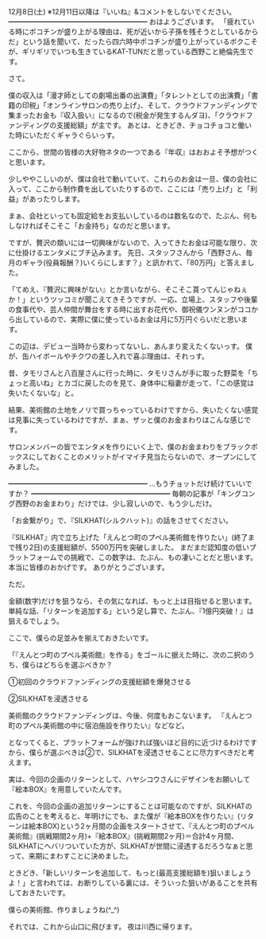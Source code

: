 12月8日(土) ※12月11日以降は『いいね』&コメントをしないでください。
━━━━━━━━━━━━━━━━━━━━
おはようございます。
「疲れている時にポコチンが盛り上がる理由は、死が近いから子孫を残そうとしているからだ」という話を聞いて、だったら四六時中ポコチンが盛り上がっているボクこそが、ギリギリでいつも生きているKAT-TUNだと思っている西野こと絶倫先生です。

さて。

僕の収入は「漫才師としての劇場出番の出演費」「タレントとしての出演費」「書籍の印税」「オンラインサロンの売り上げ」、そして、クラウドファンディングで集まったお金も『収入扱い』になるので(税金が発生するんダヨ)、「クラウドファンディングの支援総額」が主です。
あとは、ときどき、チョコチョコと働いた時にいただくギャラぐらいっす。

ここから、世間の皆様の大好物ネタの一つである『年収』はおおよそ予想がつくと思います。

少しややこしいのが、僕は会社で動いていて、これらのお金は一旦、僕の会社に入って、ここから制作費を出していたりするので、ここには「売り上げ」と「利益」があったりします。

まぁ、会社といっても固定給をお支払いしているのは数名なので、たぶん、何もしなければそこそこ「お金持ち」なのだと思います。

ですが、贅沢の類いには一切興味がないので、入ってきたお金は可能な限り、次に仕掛けるエンタメにブチ込みます。
先日、スタッフさんから「西野さん、毎月のギャラ(役員報酬？)いくらにします？」と訊かれて、「80万円」と答えました。

「てめえ、『贅沢に興味がない』とか言いながら、そこそこ貰ってんじゃねぇか！」というツッコミが聞こえてきそうですが、一応、立場上、スタッフや後輩の食事代や、芸人仲間が舞台をする時に出すお花代や、御祝儀ウンヌンがココから出しているので、実際に僕に使っているお金は月に5万円ぐらいだと思います。

この辺は、デビュー当時から変わってないし、あんまり変えたくないっす。
僕が、缶ハイボールやチクワの差し入れで喜ぶ理由は、それっす。

昔、タモリさんと八百屋さんに行った時に、タモリさんが手に取った野菜を「ちょっと高いね」とカゴに戻したのを見て、身体中に稲妻が走って、「この感覚は失いたくないな」と。

結果、美術館の土地をノリで買っちゃっているわけですから、失いたくない感覚は見事に失っているわけですが、まぁ、ザッと僕のお金まわりはこんな感じです。

サロンメンバーの皆でエンタメを作りにいく上で、僕のお金まわりをブラックボックスにしておくことのメリットがイマイチ見当たらないので、オープンにしてみました。

━━━━━━━━━━━━━━━━━━━━
…もうチョットだけ続けていいですか？
━━━━━━━━━━━━━━━━━━━━
毎朝の記事が「キングコング西野のお金まわり」だけでは、少し寂しいので、もう少しだけ。

「お金繋がり」で、『SILKHAT(シルクハット)』の話をさせてください。

『SILKHAT』内で立ち上げた「えんとつ町のプペル美術館を作りたい」(終了まで残り2日)の支援総額が、5500万円を突破しました。
まだまだ認知度の低いプラットフォームでの挑戦で、この数字は、たぶん、もの凄いことだと思います。
本当に皆様のおかげです。
ありがとうございます。

ただ。

金額(数字)だけを狙うなら、その気になれば、もっと上は目指せると思います。
単純な話、「リターンを追加する」という足し算で、たぶん、『1億円突破！』は狙えるでしょう。

ここで、僕らの足並みを揃えておきたいです。

「『えんとつ町のプペル美術館』を作る」をゴールに据えた時に、次の二択のうち、僕らはどちらを選ぶべきか？

①初回のクラウドファンディングの支援総額を爆発させる

②SILKHATを浸透させる

美術館のクラウドファンディングは、今後、何度もおこないます。
『えんとつ町のプペル美術館の中に宿泊施設を作りたい』などなど。

となってくると、プラットフォームが強ければ強いほど目的に近づけるわけですから、僕らが選ぶべきは②で、SILKHATを浸透させることに尽力すべきだと考えます。

実は、今回の企画のリターンとして、ハヤシコウさんにデザインをお願いして『絵本BOX』を用意していたんです。

これを、今回の企画の追加リターンにすることは可能なのですが、SILKHATの広告のことを考えると、年明けにでも、また僕が『絵本BOXを作りたい』(リターンは絵本BOX)という2ヶ月間の企画をスタートさせて、『えんとつ町のプペル美術館』(挑戦期間2ヶ月)+『絵本BOX』(挑戦期間2ヶ月)＝合計4ヶ月間、SILKHATにヘバリついていた方が、SILKHATが世間に浸透するだろうなぁと思って、来期にまわすことに決めました。

ときどき、「新しいリターンを追加して、もっと(最高支援総額を)狙いましょうよ！」と言われては、お断りしている裏には、そういった狙いがあることを共有しておきたいです。

僕らの美術館、作りましょうね(^_^)

それでは、これから山口に飛びます。
夜は川西に帰ります。

